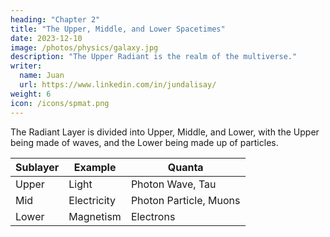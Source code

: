 ```yaml
---
heading: "Chapter 2"
title: "The Upper, Middle, and Lower Spacetimes"
date: 2023-12-10
image: /photos/physics/galaxy.jpg
description: "The Upper Radiant is the realm of the multiverse."
writer:
  name: Juan
  url: https://www.linkedin.com/in/jundalisay/
weight: 6
icon: /icons/spmat.png
---
```



The Radiant Layer is divided into Upper, Middle, and Lower, with the Upper being made of waves, and the Lower being made up of particles.


Sublayer | Example | Quanta 
--- | --- | --- 
Upper | Light | Photon Wave, Tau 
Mid | Electricity | Photon Particle, Muons
Lower | Magnetism | Electrons


<!-- The Upper Radiant is  the realm of mental space and time and is not physical. 

The Middle Spacetime allows acces to different universes, each one with different Physics. It is quasi-physical since it is the bridge between physical spacetime and the aether which is not bound by space nor time.

The Lower Spacetime is the realm that we can see. It manifests as the distance between objects on our table and that between two galaxies. It is physical since our 5 senses can clearly detect space and time. 

 -->